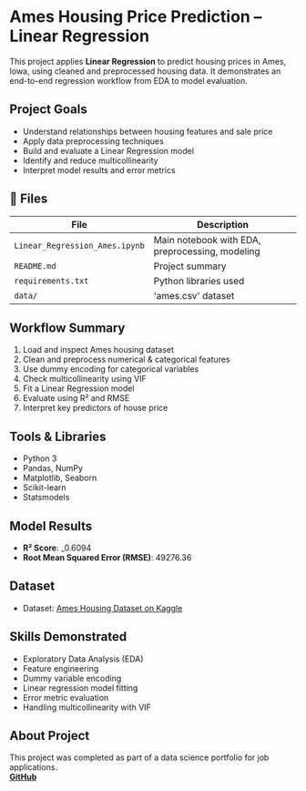 # Ames Housing Price Prediction – Linear Regression

This project applies **Linear Regression** to predict housing prices in Ames, Iowa, using cleaned and preprocessed housing data. It demonstrates an end-to-end regression 
workflow from EDA to model evaluation.


## Project Goals

- Understand relationships between housing features and sale price  
- Apply data preprocessing techniques  
- Build and evaluate a Linear Regression model  
- Identify and reduce multicollinearity  
- Interpret model results and error metrics


## 📂 Files

| File | Description |
|------|-------------|
| `Linear_Regression_Ames.ipynb` | Main notebook with EDA, preprocessing, modeling |
| `README.md` | Project summary |
| `requirements.txt` | Python libraries used |
| `data/` | 'ames.csv' dataset |


##  Workflow Summary
1. Load and inspect Ames housing dataset
2. Clean and preprocess numerical & categorical features
3. Use dummy encoding for categorical variables
4. Check multicollinearity using VIF
5. Fit a Linear Regression model
6. Evaluate using R² and RMSE
7. Interpret key predictors of house price


## Tools & Libraries
- Python 3
- Pandas, NumPy
- Matplotlib, Seaborn
- Scikit-learn
- Statsmodels


## Model Results
- **R² Score**: _0.6094
- **Root Mean Squared Error (RMSE)**: 49276.36


## Dataset
- Dataset: [Ames Housing Dataset on Kaggle](https://www.kaggle.com/datasets/prevek18/ames-housing-dataset)


## Skills Demonstrated
- Exploratory Data Analysis (EDA)  
- Feature engineering  
- Dummy variable encoding  
- Linear regression model fitting  
- Error metric evaluation  
- Handling multicollinearity with VIF


## About Project

This project was completed as part of a data science portfolio for job applications.  
**[GitHub](https://github.com/yourusername)**




